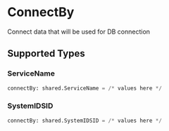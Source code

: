 # ConnectBy

Connect data that will be used for DB connection


## Supported Types

### ServiceName

```python
connectBy: shared.ServiceName = /* values here */
```

### SystemIDSID

```python
connectBy: shared.SystemIDSID = /* values here */
```

